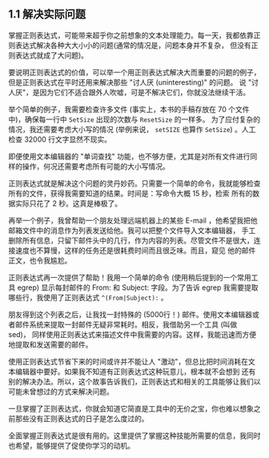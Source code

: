 ## 1.1 解决实际问题

掌握正则表达式，可能带来超乎你之前想象的文本处理能力。每一天，我都依靠正则表达式解决各种大大小小的问题(通常的情况是，问题本身并不复杂，
但没有正则表达式就成了大问题)。

要说明正则表达式的价值，可以举一个用正则表达式解决大而重要的问题的例子，但是正则表达式在平时还用来解决那些 "讨人厌 (uninteresting)" 的问题。
说 "讨人厌"，是因为它们不适合跟外人吹嘘，可是不解决它们，你就没法继续干活。

举个简单的例子，我需要检查许多文件 (事实上，本书的手稿存放在 70 个文件中)，确保每一行中 `SetSize` 出现的次数与 `ResetSize` 的一样多。
为了应付复杂的情况，我还需要考虑大小写的情况 (举例来说， `setSIZE` 也算作 `SetSize`) 。人工检查 32000 行文字显然不现实。

即便使用文本编辑器的 "单词查找" 功能，也不够方便，尤其是对所有文件进行同样的操作，何况还需要考虑所有可能的大小写情况。

正则表达式就是解决这个问题的灵丹妙药。只需要一个简单的命令，我就能够检查所有的文件，获得我需要知道的结果。时间是：写命令大概 15 秒，检索
所有的数据实际只花了 2 秒。这真是棒极了。

再举一个例子，我曾帮助一个朋友处理远端机器上的某些 E-mail ，他希望我把他邮箱文件中的消息作为列表发送给他。我可以把整个文件导入文本编辑器，
手工删除所有信息，只留下邮件头中的几行，作为内容的列表。尽管文件不是很大，连接速度也不算慢，这样的任务还是很耗费时间而且很乏味。而且，窥见
他的邮件正文，也令我尴尬。

正则表达式再一次提供了帮助！我用一个简单的命令 (使用稍后提到的一个常用工具 egrep) 显示每封邮件的 From: 和 Subject: 字段。为了告诉 egrep
我需要提取哪些行，我使用了正则表达式 `^(From|Subject):`  。

朋友得到这个列表之后，让我找一封特殊的 (5000行！) 邮件。使用文本编辑器或者邮件系统来提取一封邮件无疑非常耗时。相反，我借助另一个工具 (叫做 sed)，
同样使用正则表达式来描述文件中我需要的内容。这样，我能迅速而方便地提取和发送需要的邮件。

使用正则表达式节省下来的时间或许并不能让人 "激动"，但总比把时间消耗在文本编辑器中要好。如果我不知道有正则表达式这种玩意儿，根本就不会想到
还有别的解决办法。所以，这个故事告诉我们，正则表达式和相关的工具能够让我们以可能未曾想过的方式来解决问题。

一旦掌握了正则表达式，你就会知道它简直是工具中的无价之宝，你也难以想象之前那些没有正则表达式的日子是怎么度过的。

全面掌握正则表达式是很有用的。这里提供了掌握这种技能所需要的信息，我同时也希望，能够提供了促使你学习的动机。



